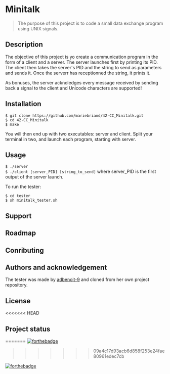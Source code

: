 # Minitalk #

> The purpose of this project is to code a small data exchange program using UNIX signals.

## Description ##

The objective of this project is yo create a communication program in the form of a client and a
server.
The server launches first by printing its PID. The client then takes the server's PID and the string
 to send as parameters and sends it. Once the serverr has receptionned the string, it prints it.

As bonuses, the server acknoledges every message received by sending back a signal to the client and
 Unicode characters are supported!

## Installation ##

`$ git clone https://github.com/mariebriand/42-CC_Minitalk.git` </br>
`$ cd 42-CC_Minitalk` </br>
`$ make` </br>

You will then end up with two executables: server and client. Split your terminal in two, and launch
each program, starting with server.

## Usage ##

`$ ./server` </br>
`$ ./client [server_PID] [string_to_send]` where server_PID is the first output of the server launch.
</br>

To run the tester: </br>

`$ cd tester` </br>
`$ sh minitalk_tester.sh` </br>

## Support ##

## Roadmap ##

## Conributing ##

## Authors and acknowledgement ##


The tester was made by [adbenoit-9](https://github.com/adbenoit-9) and cloned from her own project
repository.

## License ##

<<<<<<< HEAD
## Project status ##
=======
[![forthebadge](https://forthebadge.com/images/badges/made-with-c.svg)](https://forthebadge.com)

>>>>>>> 09a4c17d93acb6d858f253e24fae80961edec7cb


[![forthebadge](https://forthebadge.com/images/badges/made-with-c.svg)](https://forthebadge.com)